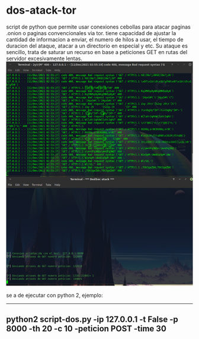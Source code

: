 # dos-atack-tor
script de python que permite usar conexiones cebollas para atacar paginas .onion o paginas convencionales via tor. tiene capacidad de ajustar la cantidad de informacion a enviar, el numero de hilos a usar, el tiempo de duracion del ataque, atacar a un directorio en especial y etc. Su ataque es sencillo, trata de saturar un recurso en base a peticiones GET en rutas del servidor excesivamente lentas.
 ![Alt text](https://raw.githubusercontent.com/desmonHak/dos-atack-tor/main/image/Screenshot_2021-12-11_02-55-33.png) 

se a de ejecutar con python 2, ejemplo:

-----------------------------------------------------------------------------------------
python2 script-dos.py -ip 127.0.0.1 -t False -p 8000 -th 20 -c 10 -peticion POST -time 30
-----------------------------------------------------------------------------------------

